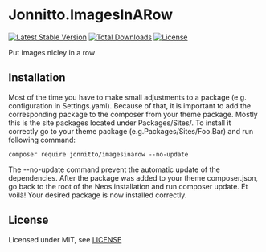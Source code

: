 Jonnitto.ImagesInARow
=====================

[![Latest Stable Version](https://poser.pugx.org/jonnitto/imagesinarow/v/stable)](https://packagist.org/packages/jonnitto/imagesinarow)
[![Total Downloads](https://poser.pugx.org/jonnitto/imagesinarow/downloads)](https://packagist.org/packages/jonnitto/imagesinarow)
[![License](https://poser.pugx.org/jonnitto/imagesinarow/license)](https://packagist.org/packages/jonnitto/imagesinarow)


Put images nicley in a row

Installation
------------
Most of the time you have to make small adjustments to a package (e.g. configuration in Settings.yaml). Because of that, it is important to add the corresponding package to the composer from your theme package. Mostly this is the site packages located under Packages/Sites/. To install it correctly go to your theme package (e.g.Packages/Sites/Foo.Bar) and run following command:
```
composer require jonnitto/imagesinarow --no-update
```
The --no-update command prevent the automatic update of the dependencies. After the package was added to your theme composer.json, go back to the root of the Neos installation and run composer update. Et voilà! Your desired package is now installed correctly.

License
-------

Licensed under MIT, see [LICENSE](LICENSE)
